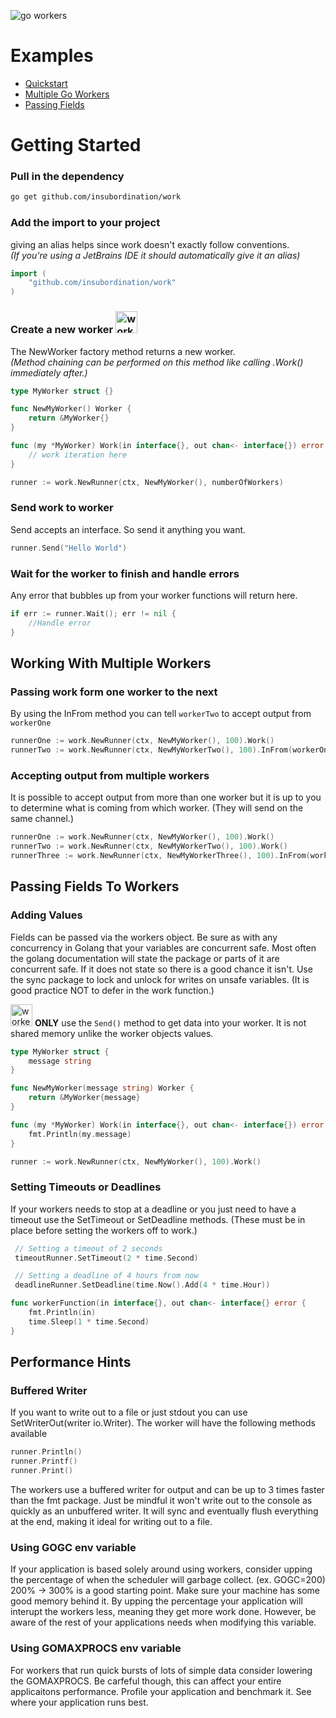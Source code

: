 ![go workers](https://raw.githubusercontent.com/insubordination/work/assets/constworker_header_anim.gif)

# Examples
* [Quickstart](https://github.com/insubordination/work/blob/master/examples/quickstart/quickstart.go)
* [Multiple Go Workers](https://github.com/insubordination/work/blob/master/examples/multiple_workers/multiplework.go)
* [Passing Fields](https://github.com/insubordination/work/blob/master/examples/passing_fields/passingfields.go)
# Getting Started
### Pull in the dependency
```zsh
go get github.com/insubordination/work
```

### Add the import to your project
giving an alias helps since work doesn't exactly follow conventions.    
_(If you're using a JetBrains IDE it should automatically give it an alias)_
```go
import (
    "github.com/insubordination/work"
)
```
### Create a new worker <img src="https://raw.githubusercontent.com/insubordination/work/assets/constworker.png" alt="worker" width="35"/>
The NewWorker factory method returns a new worker.    
_(Method chaining can be performed on this method like calling .Work() immediately after.)_
```go
type MyWorker struct {}

func NewMyWorker() Worker {
	return &MyWorker{}
}

func (my *MyWorker) Work(in interface{}, out chan<- interface{}) error {
	// work iteration here
}

runner := work.NewRunner(ctx, NewMyWorker(), numberOfWorkers)
```
### Send work to worker
Send accepts an interface.  So send it anything you want.
```go
runner.Send("Hello World")
```
### Wait for the worker to finish and handle errors
Any error that bubbles up from your worker functions will return here.
```go
if err := runner.Wait(); err != nil {
    //Handle error
}
```

## Working With Multiple Workers
### Passing work form one worker to the next 

By using the InFrom method you can tell `workerTwo` to accept output from `workerOne`
```go
runnerOne := work.NewRunner(ctx, NewMyWorker(), 100).Work()
runnerTwo := work.NewRunner(ctx, NewMyWorkerTwo(), 100).InFrom(workerOne).Work()
```
### Accepting output from multiple workers
It is possible to accept output from more than one worker but it is up to you to determine what is coming from which worker.  (They will send on the same channel.)
```go
runnerOne := work.NewRunner(ctx, NewMyWorker(), 100).Work()
runnerTwo := work.NewRunner(ctx, NewMyWorkerTwo(), 100).Work()
runnerThree := work.NewRunner(ctx, NewMyWorkerThree(), 100).InFrom(workerOne, workerTwo).Work()
```

## Passing Fields To Workers
### Adding Values
Fields can be passed via the workers object. Be sure as with any concurrency in Golang that your variables are concurrent safe.  Most often the golang documentation will state the package or parts of it are concurrent safe.  If it does not state so there is a good chance it isn't.  Use the sync package to lock and unlock for writes on unsafe variables.  (It is good practice NOT to defer in the work function.)

<img src="https://raw.githubusercontent.com/insubordination/work/assets/constworker2.png" alt="worker" width="35"/> **ONLY** use the `Send()` method to get data into your worker. It is not shared memory unlike the worker objects values.

```go
type MyWorker struct {
	message string
}

func NewMyWorker(message string) Worker {
	return &MyWorker{message}
}

func (my *MyWorker) Work(in interface{}, out chan<- interface{}) error {
	fmt.Println(my.message)
}

runner := work.NewRunner(ctx, NewMyWorker(), 100).Work()
```

### Setting Timeouts or Deadlines
If your workers needs to stop at a deadline or you just need to have a timeout use the SetTimeout or SetDeadline methods. (These must be in place before setting the workers off to work.)
```go
 // Setting a timeout of 2 seconds
 timeoutRunner.SetTimeout(2 * time.Second)

 // Setting a deadline of 4 hours from now
 deadlineRunner.SetDeadline(time.Now().Add(4 * time.Hour))

func workerFunction(in interface{}, out chan<- interface{} error {
	fmt.Println(in)
	time.Sleep(1 * time.Second)
}
```


## Performance Hints
### Buffered Writer
If you want to write out to a file or just stdout you can use SetWriterOut(writer io.Writer).  The worker will have the following methods available
```go
runner.Println()
runner.Printf()
runner.Print()
```
The workers use a buffered writer for output and can be up to 3 times faster than the fmt package.  Just be mindful it won't write out to the console as quickly as an unbuffered writer.  It will sync and eventually flush everything at the end, making it ideal for writing out to a file.

### Using GOGC env variable
If your application is based solely around using workers, consider upping the percentage of when the scheduler will garbage collect. (ex. GOGC=200) 200% -> 300% is a good starting point. Make sure your machine has some good memory behind it.
By upping the percentage your application will interupt the workers less, meaning they get more work done.  However, be aware of the rest of your applications needs when modifying this variable.

### Using GOMAXPROCS env variable
For workers that run quick bursts of lots of simple data consider lowering the GOMAXPROCS.  Be carfeful though, this can affect your entire applicaitons performance.  Profile your application and benchmark it.  See where your application runs best.
